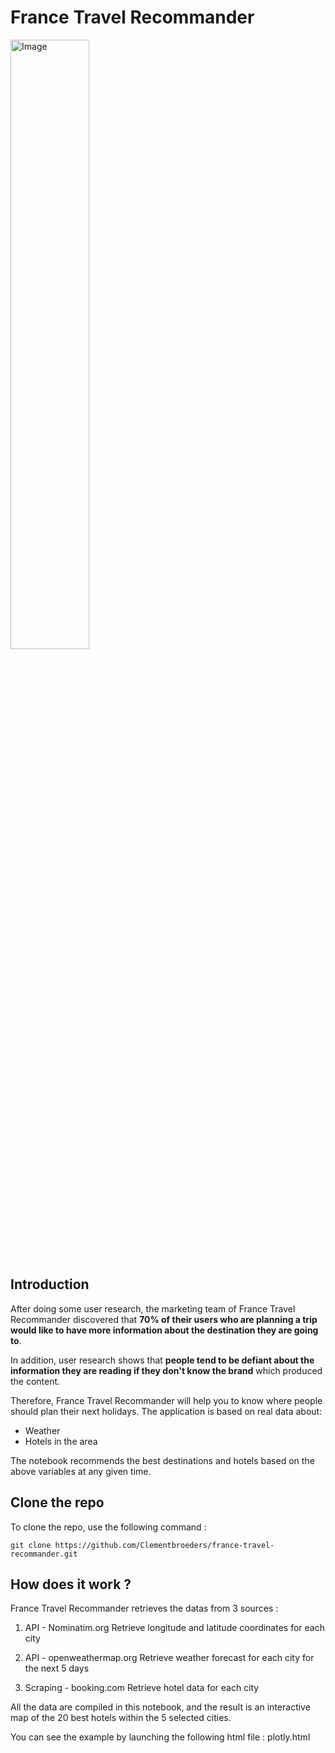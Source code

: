 # France Travel Recommander

<img src="https://th.bing.com/th/id/OIG.lH3gebRlw2.bpx0iqRae?pid=ImgGn" alt="Image" width="50%" height="50%">

## Introduction

After doing some user research, the marketing team of France Travel Recommander discovered that **70% of their users who are planning a trip would like to have more information about the destination they are going to**. 

In addition, user research shows that **people tend to be defiant about the information they are reading if they don't know the brand** which produced the content. 

Therefore, France Travel Recommander will help you to know where people should plan their next holidays. The application is based on real data about:

* Weather 
* Hotels in the area 

The notebook recommends the best destinations and hotels based on the above variables at any given time.


## Clone the repo

To clone the repo, use the following command :

```
git clone https://github.com/Clementbroeders/france-travel-recommander.git
```

## How does it work ?

France Travel Recommander retrieves the datas from 3 sources :

1) API - Nominatim.org
Retrieve longitude and latitude coordinates for each city

2) API - openweathermap.org
Retrieve weather forecast for each city for the next 5 days

3) Scraping - booking.com
Retrieve hotel data for each city

All the data are compiled in this notebook, and the result is an interactive map of the 20 best hotels within the 5 selected cities.

You can see the example by launching the following html file : plotly.html